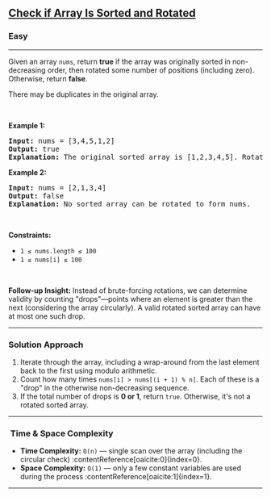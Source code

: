 <h2><a href="https://leetcode.com/problems/check-if-array-is-sorted-and-rotated/">Check if Array Is Sorted and Rotated</a></h2>
<h3>Easy</h3>
<hr>
<p>Given an array <code>nums</code>, return <strong>true</strong> if the array was originally sorted in non-decreasing order, then rotated some number of positions (including zero). Otherwise, return <strong>false</strong>.</p>

<p>There may be duplicates in the original array.</p>

<p>&nbsp;</p>
<p><strong class="example">Example 1:</strong></p>
<pre>
<strong>Input:</strong> nums = [3,4,5,1,2]  
<strong>Output:</strong> true  
<strong>Explanation:</strong> The original sorted array is [1,2,3,4,5]. Rotating it by 2 positions gives [3,4,5,1,2].
</pre>

<p><strong class="example">Example 2:</strong></p>
<pre>
<strong>Input:</strong> nums = [2,1,3,4]  
<strong>Output:</strong> false  
<strong>Explanation:</strong> No sorted array can be rotated to form nums.
</pre>

<p>&nbsp;</p>
<p><strong>Constraints:</strong></p>
<ul>
  <li><code>1 ≤ nums.length ≤ 100</code></li>
  <li><code>1 ≤ nums[i] ≤ 100</code></li>
</ul>

<p>&nbsp;</p>
<strong>Follow-up Insight:</strong> Instead of brute-forcing rotations, we can determine validity by counting "drops"—points where an element is greater than the next (considering the array circularly). A valid rotated sorted array can have at most one such drop.

---

###  Solution Approach

1. Iterate through the array, including a wrap-around from the last element back to the first using modulo arithmetic.
2. Count how many times `nums[i] > nums[(i + 1) % n]`. Each of these is a "drop" in the otherwise non-decreasing sequence.
3. If the total number of drops is **0 or 1**, return `true`. Otherwise, it's not a rotated sorted array.

---

### ​ Time & Space Complexity

- **Time Complexity:** `O(n)` — single scan over the array (including the circular check) :contentReference[oaicite:0]{index=0}.  
- **Space Complexity:** `O(1)` — only a few constant variables are used during the process :contentReference[oaicite:1]{index=1}.

---